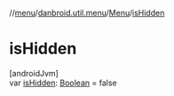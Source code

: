 //[menu](../../../index.md)/[danbroid.util.menu](../index.md)/[Menu](index.md)/[isHidden](is-hidden.md)

# isHidden

[androidJvm]\
var [isHidden](is-hidden.md): [Boolean](https://kotlinlang.org/api/latest/jvm/stdlib/kotlin/-boolean/index.html) = false
